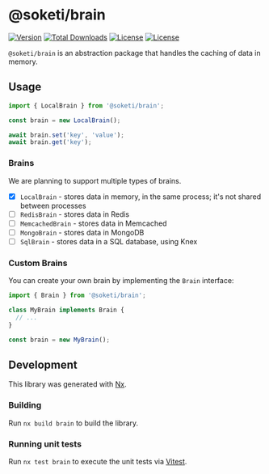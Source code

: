 # @soketi/brain

[![Version](https://img.shields.io/npm/v/@soketi/brain)](https://www.npmjs.com/package/@soketi/brain)
[![Total Downloads](https://img.shields.io/npm/dt/@soketi/brain)](https://www.npmjs.com/package/@soketi/brain)
[![License](https://img.shields.io/npm/l/@soketi/brain)](https://www.npmjs.com/package/@soketi/brain)
[![License](https://img.shields.io/npm/collaborators/@soketi/brain)](https://www.npmjs.com/package/@soketi/brain)

`@soketi/brain` is an abstraction package that handles the caching of data in memory.

## Usage

```ts
import { LocalBrain } from '@soketi/brain';

const brain = new LocalBrain();

await brain.set('key', 'value');
await brain.get('key');
```

### Brains

We are planning to support multiple types of brains.

- [x] `LocalBrain` - stores data in memory, in the same process; it's not shared between processes
- [ ] `RedisBrain` - stores data in Redis
- [ ] `MemcachedBrain` - stores data in Memcached
- [ ] `MongoBrain` - stores data in MongoDB
- [ ] `SqlBrain` - stores data in a SQL database, using Knex

### Custom Brains

You can create your own brain by implementing the `Brain` interface:

```ts
import { Brain } from '@soketi/brain';

class MyBrain implements Brain {
  // ...
}

const brain = new MyBrain();
```

## Development

This library was generated with [Nx](https://nx.dev).

### Building

Run `nx build brain` to build the library.

### Running unit tests

Run `nx test brain` to execute the unit tests via [Vitest](https://vitest.dev/).
